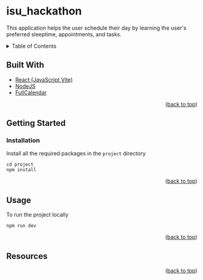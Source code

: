 # isu_hackathon

This application helps the user schedule their day by learning the user's preferred sleeptime, appointments, and tasks. 

<!-- TABLE OF CONTENTS -->
<details>
  <summary>Table of Contents</summary>
  <ol>
    <li>
      <a href="#built-with">Built With</a></li>
    </li>
    <li>
      <a href="#getting-started">Getting Started</a>
      <ul>
        <li><a href="#prerequisites">Prerequisites</a></li>
        <li><a href="#installation">Installation</a></li>
      </ul>
    </li>
    <li><a href="#usage">Usage</a></li>
    <li><a href="#resources">Resources</a></li>
  </ol>
</details>

## Built With

- [React (JavaScript Vite)](https://vitejs.dev/)
- [NodeJS](https://nodejs.org/en)
- [FullCalendar](https://fullcalendar.io/)

<p align="right">(<a href="#readme-top">back to top</a>)</p>

## Getting Started

### Installation

Install all the required packages in the `project` directory

```
cd project
npm install
```

<p align="right">(<a href="#readme-top">back to top</a>)</p>

## Usage

To run the project locally

```
npm run dev
```

<p align="right">(<a href="#readme-top">back to top</a>)</p>

## Resources

<p align="right">(<a href="#readme-top">back to top</a>)</p>
